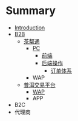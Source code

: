 # Summary

* [Introduction](README.md)
* [B2B](chapter1.md)
    * [茶帮通](茶帮通商城.md)
        * [PC](pc端.md)
            * [前端](前端.md)
            * [后端操作](后端操作.md)
                * [订单体系](订单体系.md)
        * WAP
    * [普洱交易平台](普洱交易平台.md)
        * [WAP](wap.md)
        * APP
* B2C
* 代理商

